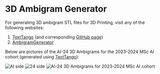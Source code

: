 # **3D Ambigram Generator**

For generating 3D ambigram STL files for 3D Printing, visit any of the following websites:

1. [TextTango](https://dual-letter-illusion.streamlit.app) (and corresponding [GitHub page](https://github.com/Lucandia/dual_letter_illusion))
2. [AmbigramGenerator](https://2catteam.github.io/AmbigramGenerator/)

Below are pictures of the AI-24 3D Ambigrams for the 2023-2024 MSc AI cohort (generated using [TextTango](https://dual-letter-illusion.streamlit.app)):

![AI side](../Misc/AI24_3DAmbigram_1.png "AI side")
![24 side](../Misc/AI24_3DAmbigram_2.png "24 side")
![AI-24 3D Ambigrams for 2023-2024 MSc AI cohort](../Misc/AI24_3DAmbigram_3.png "AI-24 3D Ambigrams for 2023-2024 MSc AI cohort")

